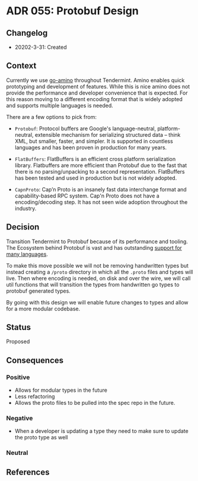 # ADR 055: Protobuf Design

## Changelog

- 20202-3-31: Created

## Context

Currently we use [go-amino](https://github.com/tendermint/go-amino) throughout Tendermint. Amino enables quick prototyping and development of features. While this is nice amino does not provide the performance and developer convenience that is expected. For this reason moving to a different encoding format that is widely adopted and supports multiple languages is needed.

There are a few options to pick from:

- `Protobuf`: Protocol buffers are Google's language-neutral, platform-neutral, extensible mechanism for serializing structured data – think XML, but smaller, faster, and simpler. It is supported in countless languages and has been proven in production for many years.

- `FlatBuffers`: FlatBuffers is an efficient cross platform serialization library. Flatbuffers are more efficient than Protobuf due to the fast that there is no parsing/unpacking to a second representation. FlatBuffers has been tested and used in production but is not widely adopted.

- `CapnProto`: Cap’n Proto is an insanely fast data interchange format and capability-based RPC system. Cap'n Proto does not have a encoding/decoding step. It has not seen wide adoption throughout the industry.

## Decision

Transition Tendermint to Protobuf because of its performance and tooling. The Ecosystem behind Protobuf is vast and has outstanding [support for many languages](https://developers.google.com/protocol-buffers/docs/tutorials).

To make this move possible we will not be removing handwritten types but instead creating a `/proto` directory in which all the `.proto` files and types will live. Then where encoding is needed, on disk and over the wire, we will call util functions that will transition the types from handwritten go types to protobuf generated types.

By going with this design we will enable future changes to types and allow for a more modular codebase.

## Status

Proposed

## Consequences

### Positive

- Allows for modular types in the future
- Less refactoring
- Allows the proto files to be pulled into the spec repo in the future.

### Negative

- When a developer is updating a type they need to make sure to update the proto type as well

### Neutral

## References
